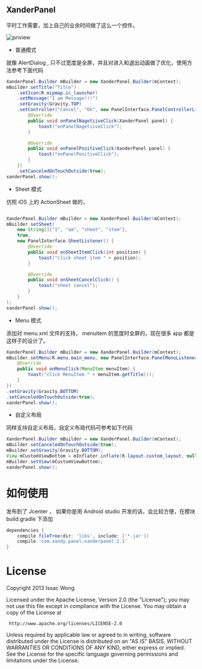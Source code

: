 ## XanderPanel

平时工作需要，加上自己的业余时间做了这么一个控件。

![priview](https://github.com/XanderWang/XanderPanel/raw/master/screenshot/xander_panel.gif)


- 普通模式

就像 AlertDialog , 只不过宽度是全屏，并且对进入和退出动画做了优化，使用方法参考下面代码

``` Java
XanderPanel.Builder mBuilder = new XanderPanel.Builder(mContext);
mBuilder.setTitle("Title")
    .setIcon(R.mipmap.ic_launcher)
    .setMessage("I am Message!!!")
    .setGravity(Gravity.TOP)
    .setController("Cancel", "Ok", new PanelInterface.PanelControllerListener() {
        @Override
        public void onPanelNagetiiveClick(XanderPanel panel) {
            toast("onPanelNagetiiveClick");
        }

        @Override
        public void onPanelPositiveClick(XanderPanel panel) {
            toast("onPanelPositiveClick");
        }
    })
    .setCanceledOnTouchOutside(true);
xanderPanel.show();
```


- Sheet 模式

仿照 iOS 上的 ActionSheet 做的，

``` Java

XanderPanel.Builder mBuilder = new XanderPanel.Builder(mContext);
mBuilder.setSheet(
    new String[]{"I", "am", "sheet", "item"},
    true,
    new PanelInterface.SheetListener() {
        @Override
        public void onSheetItemClick(int position) {
            toast("click sheet item " + position);
        }

        @Override
        public void onSheetCancelClick() {
            toast("sheet cancel");
        }
    }
);
xanderPanel.show();

```

- Menu 模式

添加对 menu.xml 文件的支持， menuitem 的宽度时全屏的，现在很多 app 都是这样子的设计了。

``` Java
XanderPanel.Builder mBuilder = new XanderPanel.Builder(mContext);
mBuilder.setMenu(R.menu.main_menu, new PanelInterface.PanelMenuListener() {
    @Override
    public void onMenuClick(MenuItem menuItem) {
        toast("click MenuItem " + menuItem.getTitle());
    }
})
.setGravity(Gravity.BOTTOM)
.setCanceledOnTouchOutside(true);
xanderPanel.show();
```

- 自定义布局

同样支持自定义布局，自定义布局代码可参考如下代码

``` Java
XanderPanel.Builder mBuilder = new XanderPanel.Builder(mContext);
mBuilder.setCanceledOnTouchOutside(true);
mBuilder.setGravity(Gravity.BOTTOM);
View mCustomViewBottom = mInflater.inflate(R.layout.custom_layout, null);
mBuilder.setView(mCustomViewBottom);
xanderPanel.show();
```

如何使用
===
发布到了 Jcenter ， 如果你是用 Android studio 开发的话，会比较方便，在模块 build.gradle 下添加

```gradle
dependencies {
    compile fileTree(dir: 'libs', include: ['*.jar'])
    compile 'com.xandy.panel:xanderpanel:1.1'
}
```


License
===

   Copyright 2013 Issac Wong

   Licensed under the Apache License, Version 2.0 (the "License");
   you may not use this file except in compliance with the License.
   You may obtain a copy of the License at

     http://www.apache.org/licenses/LICENSE-2.0

   Unless required by applicable law or agreed to in writing, software
   distributed under the License is distributed on an "AS IS" BASIS,
   WITHOUT WARRANTIES OR CONDITIONS OF ANY KIND, either express or implied.
   See the License for the specific language governing permissions and
   limitations under the License.

